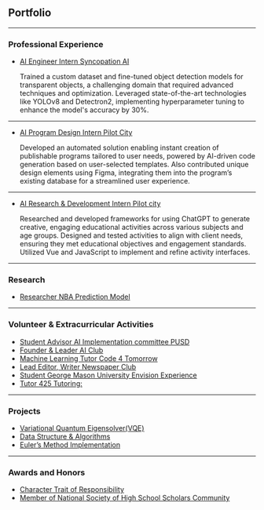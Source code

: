 ## Portfolio

---

### Professional Experience 

- [AI Engineer Intern Syncopation AI](/SyncopationAI.md)

  Trained a custom dataset and fine-tuned object detection models for transparent objects, a challenging domain that required advanced techniques and optimization. Leveraged state-of-the-art technologies like YOLOv8 and Detectron2, implementing hyperparameter tuning to enhance the model's accuracy by 30%.

---
- [AI Program Design Intern Pilot City](/pilotCity1.md)

  Developed an automated solution enabling instant creation of publishable programs tailored to user needs, powered by AI-driven code generation based on user-selected templates. Also contributed unique design elements using Figma, integrating them into the program’s existing database for a streamlined user experience.

---
- [AI Research & Development Intern Pilot city](/pilotCity2.md)

  Researched and developed frameworks for using ChatGPT to generate creative, engaging educational activities across various subjects and age groups. Designed and tested activities to align with client needs, ensuring they met educational objectives and engagement standards. Utilized Vue and JavaScript to implement and refine activity interfaces.

---

### Research

- [Researcher NBA Prediction Model](/NBAModel.md)
  
---

### Volunteer & Extracurricular Activities

- [Student Advisor AI Implementation committee PUSD](/AIImplCommittee.md)
- [Founder & Leader AI Club](/aiClub.md)
- [Machine Learning Tutor Code 4 Tomorrow](/mltutor.md)
- [Lead Editor, Writer Newspaper Club](/newspaperclub.md)
- [Student George Mason University Envision Experience](/georgeMason.md)
- [Tutor 425 Tutoring:](/425.md)

---
### Projects

- [Variational Quantum Eigensolver(VQE)](https://github.com/IshTale/Quantum)
- [Data Structure & Algorithms](https://github.com/IshTale/C_codes)
- [Euler’s Method Implementation](/euler.md)

---
### Awards and Honors

- [Character Trait of Responsibility](/ctr.md)
- [Member of National Society of High School Scholars Community](https://www.nshss.org/)
